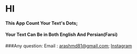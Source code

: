 <h1>
HI 
</h1>
<h4>
This App Count Your Text's Dots;
</h4>
<h4>
Your Text Can Be in Both English And Persian(Farsi)
</h4>



###Any question:
Email  : arashmd81@gmail.com;
 <a href="https://www.instagram.com/__r.ash__">Instagram</a>
